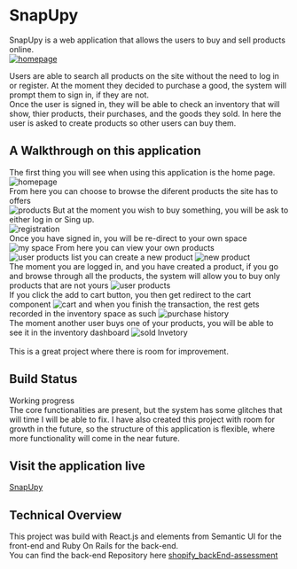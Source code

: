 # SnapUpy

SnapUpy is a web application that allows the users to buy and sell products online. 
<br>
<a href='https://snapupy.netlify.app/'><img src='public/readMeImages/homepage.png' alt='homepage' /></a>

Users are able to search all products on the site without the need to log in or register. At the moment they decided to purchase a good, the system will prompt them to sign in, if they are not.
<br>
Once the user is signed in, they will be able to check an inventory that will show, thier products, their purchases, and the goods they sold. In here the user is asked to create products so other users can buy them. 

## A Walkthrough on this application

The first thing you will see when using this application is the home page. <br/>
<img src='public/readMeImages/homepage.png' alt='homepage'>
<br>
From here you can choose to browse the diferent products the site has to offers 
<br>
<img src='public/readMeImages/products.png' alt='products'>
But at the moment you wish to buy something, you will be ask to either log in or Sing up.<br>
<img src='public/readMeImages/registration.png' alt='registration'>
<br/>
Once you have signed in, you will be re-direct to your own space<br>
<img src='public/readMeImages/mySpace.png' alt='my space'>
From here you can view your own products
<img src='public/readMeImages/userProductList.png' alt='user products list'>
you can create a new product 
<img src='public/readMeImages/newProduct.png' alt='new product'>
<br>
The moment you are logged in, and you have created a product, if you go and browse through all the products, the system will allow you to buy only products that are not yours 
<img src='public/readMeImages/userProducts.png' alt ='user products'>
<br>
If you click the add to cart button, you then get redirect to the cart component 
<img src="public/readMeImages/cart.png" alt ='cart'>
and when you finish the transaction, the rest gets recorded in the inventory space as such 
<img src='public/readMeImages/purchaseProducts.png' alt='purchase history'>
<br>
The moment another user buys one of your products, you will be able to see it in the inventory dashboard 
<img src="public/readMeImages/soldInventory.png" alt ='sold Invetory'>
<br>
<br>
This is a great project where there is room for improvement. 

## Build Status
Working progress <br/>
The core functionalities are present, but the system has some glitches that will time I will be able to fix. I have also created this project with room for growth in the future, so the structure of this application is flexible, where more functionality will come in the near future. 

## Visit the application live
<a href='https://snapupy.netlify.app/'>SnapUpy </a>

## Technical Overview
This project was build with React.js and elements from Semantic UI for the front-end and Ruby On Rails for the back-end. <br>
You can find the back-end Repository here <a href='https://github.com/fbado66/shopify_backEnd-assessment'>shopify_backEnd-assessment </a>


